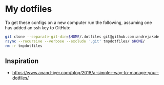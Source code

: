 # My dotfiles
To get these configs on a new computer run the following, assuming one has added an ssh key to GitHub:
```bash
git clone --separate-git-dir=$HOME/.dotfiles git@github.com:andrejakobsen/.dotfiles.git tmpdotfiles
rsync --recursive --verbose --exclude '.git' tmpdotfiles/ $HOME/
rm -r tmpdotfiles
```
## Inspiration
- https://www.anand-iyer.com/blog/2018/a-simpler-way-to-manage-your-dotfiles/
